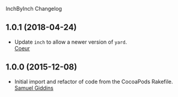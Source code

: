 InchByInch Changelog

## 1.0.1 (2018-04-24)

* Update `inch` to allow a newer version of `yard`.  
  [Coeur](https://github.com/Coeur)


## 1.0.0 (2015-12-08)

* Initial import and refactor of code from the CocoaPods Rakefile.  
  [Samuel Giddins](https://github.com/segiddins)
